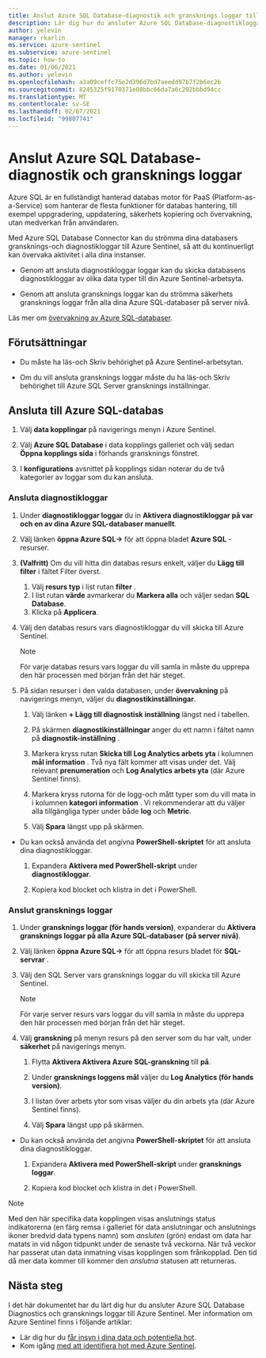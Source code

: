 ```yaml
---
title: Anslut Azure SQL Database-diagnostik och gransknings loggar till Azure Sentinel
description: Lär dig hur du ansluter Azure SQL Database-diagnostikloggar och säkerhets gransknings loggar till Azure Sentinel.
author: yelevin
manager: rkarlin
ms.service: azure-sentinel
ms.subservice: azure-sentinel
ms.topic: how-to
ms.date: 01/06/2021
ms.author: yelevin
ms.openlocfilehash: a3a09ceffc75e2d396d7bd7aeedd97b7f2b6ec2b
ms.sourcegitcommit: 8245325f9170371e08bbc66da7a6c292bbbd94cc
ms.translationtype: MT
ms.contentlocale: sv-SE
ms.lasthandoff: 02/07/2021
ms.locfileid: "99807741"
---
```

# <a name="connect-azure-sql-database-diagnostics-and-auditing-logs"></a>Anslut Azure SQL Database-diagnostik och gransknings loggar

Azure SQL är en fullständigt hanterad databas motor för PaaS (Platform-as-a-Service) som hanterar de flesta funktioner för databas hantering, till exempel uppgradering, uppdatering, säkerhets kopiering och övervakning, utan medverkan från användaren. 

Med Azure SQL Database Connector kan du strömma dina databasers gransknings-och diagnostikloggar till Azure Sentinel, så att du kontinuerligt kan övervaka aktivitet i alla dina instanser.

- Genom att ansluta diagnostikloggar loggar kan du skicka databasens diagnostikloggar av olika data typer till din Azure Sentinel-arbetsyta.

- Genom att ansluta gransknings loggar kan du strömma säkerhets gransknings loggar från alla dina Azure SQL-databaser på server nivå.

Läs mer om [övervakning av Azure SQL-databaser](../azure-sql/database/metrics-diagnostic-telemetry-logging-streaming-export-configure.md).

## <a name="prerequisites"></a>Förutsättningar

- Du måste ha läs-och Skriv behörighet på Azure Sentinel-arbetsytan.

- Om du vill ansluta gransknings loggar måste du ha läs-och Skriv behörighet till Azure SQL Server gransknings inställningar.

## <a name="connect-to-azure-sql-database"></a>Ansluta till Azure SQL-databas
    
1. Välj **data kopplingar** på navigerings menyn i Azure Sentinel.

1. Välj **Azure SQL Database** i data kopplings galleriet och välj sedan **Öppna kopplings sida**  i förhands gransknings fönstret.

1. I **konfigurations** avsnittet på kopplings sidan noterar du de två kategorier av loggar som du kan ansluta.

### <a name="connect-diagnostics-logs"></a>Ansluta diagnostikloggar

1. Under **diagnostikloggar loggar** du in **Aktivera diagnostikloggar på var och en av dina Azure SQL-databaser manuellt**.

1. Välj länken **öppna Azure SQL->** för att öppna bladet **Azure SQL** -resurser.

1. **(Valfritt)** Om du vill hitta din databas resurs enkelt, väljer du **Lägg till filter** i fältet Filter överst.
    1. Välj **resurs typ** i list rutan **filter** .
    1. I list rutan **värde** avmarkerar du **Markera alla** och väljer sedan **SQL Database**.
    1. Klicka på **Applicera**.
    
1. Välj den databas resurs vars diagnostikloggar du vill skicka till Azure Sentinel.

    > [!NOTE]
    > För varje databas resurs vars loggar du vill samla in måste du upprepa den här processen med början från det här steget.

1. På sidan resurser i den valda databasen, under **övervakning** på navigerings menyn, väljer du **diagnostikinställningar**.

    1. Välj länken **+ Lägg till diagnostisk inställning** längst ned i tabellen.

    1. På skärmen **diagnostikinställningar** anger du ett namn i fältet namn på  **diagnostik-inställning** .
    
    1. Markera kryss rutan **Skicka till Log Analytics arbets yta** i kolumnen **mål information** . Två nya fält kommer att visas under det. Välj relevant **prenumeration** och **Log Analytics arbets yta** (där Azure Sentinel finns).

    1. Markera kryss rutorna för de logg-och mått typer som du vill mata in i kolumnen **kategori information** . Vi rekommenderar att du väljer alla tillgängliga typer under både **log** och **Metric**.

    1. Välj **Spara** längst upp på skärmen.

- Du kan också använda det angivna **PowerShell-skriptet** för att ansluta dina diagnostikloggar.
    1. Expandera **Aktivera med PowerShell-skript** under **diagnostikloggar**.

    1. Kopiera kod blocket och klistra in det i PowerShell.

### <a name="connect-audit-logs"></a>Anslut gransknings loggar

1. Under **gransknings loggar (för hands version)**, expanderar du **Aktivera gransknings loggar på alla Azure SQL-databaser (på server nivå)**.

1. Välj länken **öppna Azure SQL->** för att öppna resurs bladet för **SQL-servrar** .

1. Välj den SQL Server vars gransknings loggar du vill skicka till Azure Sentinel.

    > [!NOTE]
    > För varje server resurs vars loggar du vill samla in måste du upprepa den här processen med början från det här steget.

1. Välj **granskning** på menyn resurs på den server som du har valt, under **säkerhet** på navigerings menyn.

    1. Flytta **Aktivera Aktivera Azure SQL-granskning** till **på**.

    1. Under **gransknings loggens mål** väljer du **Log Analytics (för hands version)**.
    
    1. I listan över arbets ytor som visas väljer du din arbets yta (där Azure Sentinel finns).

    1. Välj **Spara** längst upp på skärmen.

- Du kan också använda det angivna **PowerShell-skriptet** för att ansluta dina diagnostikloggar.
    1. Expandera **Aktivera med PowerShell-skript** under **gransknings loggar**.

    1. Kopiera kod blocket och klistra in det i PowerShell.


> [!NOTE]
>
> Med den här specifika data kopplingen visas anslutnings status indikatorerna (en färg remsa i galleriet för data anslutningar och anslutnings ikoner bredvid data typens namn) som *ansluten* (grön) endast om data har matats in vid någon tidpunkt under de senaste två veckorna. När två veckor har passerat utan data inmatning visas kopplingen som frånkopplad. Den tid då mer data kommer till kommer den *anslutna* statusen att returneras.

## <a name="next-steps"></a>Nästa steg
I det här dokumentet har du lärt dig hur du ansluter Azure SQL Database Diagnostics och gransknings loggar till Azure Sentinel. Mer information om Azure Sentinel finns i följande artiklar:
- Lär dig hur du [får insyn i dina data och potentiella hot](quickstart-get-visibility.md).
- Kom igång [med att identifiera hot med Azure Sentinel](tutorial-detect-threats-built-in.md).